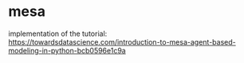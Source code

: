 # mesa

implementation of the tutorial:
https://towardsdatascience.com/introduction-to-mesa-agent-based-modeling-in-python-bcb0596e1c9a
